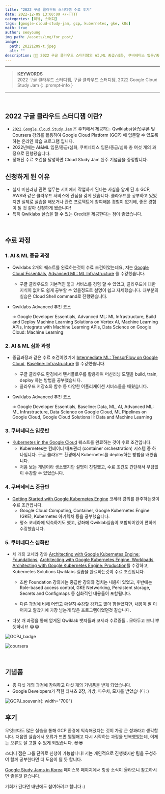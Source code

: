 ```yaml
---
title: "2022 구글 클라우드 스터디잼 수료 후기"
date: 2022-12-09 13:00:00 +/-TTTT
categories: [리뷰, 스터디]
tags: [google-cloud-study-jam, gcp, kubernetes, gke, k8s]
math: true
author: seoyoung
img_path: /assets/img/for_post/
image:
  path: 20221209-t.jpeg
  alt: ""
description: 👩‍💻 2022 구글 클라우드 스터디잼의 AI,ML 중급/심화, 쿠버네티스 입문/중급/심화 과정에 참가하여 배운 내용과 느낀 점을 정리한 글입니다.
---
```


------------------------

> **<u>KEYWORDS</u>**        
> 2022 구글 클라우드 스터디잼, 구글 클라우드 스터디잼, 2022 Google Cloud Study Jam
{: .prompt-info }

------------------------

&nbsp;
&nbsp;
&nbsp;

## **2022 구글 클라우드 스터디잼 이란?**

- [`2022 Google Cloud Study Jam`](https://sites.google.com/view/2024-study-jams/home) 은 주최에서 제공하는 Qwiklabs(실습)쿠폰 및 Coursera 강의를 활용하여 Google Cloud Platform (GCP) 에 입문할 수 있도록 하는 온라인 학습 프로그램 입니다.
- 2022년에는 AI&ML 입문/중급/심화, 쿠버네티스 입문/중급/심화 총 여섯 개의 과정으로 진행됐습니다.
- 정해진 수료 조건을 달성하면 Cloud Study Jam 완주 기념품을 증정합니다. 



## **신청하게 된 이유**

- 실제 머신러닝 관련 업무는 서버에서 작업하게 된다는 사실을 알게 된 후 GCP, AWS와 같은 클라우드 서비스에 관심을 갖게 됐습니다. 클라우드를 공부하고 있었지만 실제로 실습을 해보거나 관련 프로젝트에 참여해본 경험이 없기에, 좋은 경험이 될 것 같아 신청하게 됐습니다!
- 특히 Qwiklabs 실습을 할 수 있는 Credit을 제공한다는 점이 좋았습니다.


&nbsp;
&nbsp;
&nbsp;

## **수료 과정**

### 1. AI & ML 중급 과정

- Qwiklabs 2개의 퀘스트를 완료하는것이 수료 조건이었는데요, 저는 [Google Cloud Essentials](https://www.cloudskillsboost.google/course_templates/621), [Advanced ML: ML Infrastructure](https://www.cloudskillsboost.google/course_templates/666) 를 수강했습니다.

  - 구글 클라우드의 기본적인 툴과 서비스를 경험 할 수 있었고, 클라우드에 대한 지식이 없어도 쉽게 공부할 수 있을정도로 설명이 쉽고 자세했습니다. 대부분의 실습은 Cloud Shell command로 진행됐습니다.

- Qwiklabs Advanced 추천 코스

  ➔ Google Developer Essentials, Advanced ML: ML Infrastructure, Build and Deploy Machine Learning Solutions on Vertex AI, Machine Learning APIs, Integrate with Machine Learning APIs, Data Science on Google Cloud: Machine Learning



### 2. AI & ML 심화 과정

- 중급과정과 같은 수료 조건이었기에 [Intermediate ML: TensorFlow on Google Cloud](https://www.cloudskillsboost.google/course_templates/738), [Baseline: Infrastructure](https://www.cloudskillsboost.google/course_templates/620) 를 수강했습니다.

  - 구글 클라우드 환경에서 텐서플로우를 활용하여 머신러닝 모델을 build, train, deploy 하는 방법을 공부했습니다.
  - 클라우드 저장소와 함수 등 다양한 어플리케이션 서비스들을 배웠습니다.

- Qwiklabs Advanced 추천 코스

  ➔ Google Developer Essentials, Baseline: Data, ML, AI, Advanced ML: ML Infrastructure, Data Science on Google Cloud, ML Pipelines on Google Cloud, Google Cloud Solutions II: Data and Machine Learning



### 3. 쿠버네티스 입문반

- [Kubernetes in the Google Cloud](https://www.cloudskillsboost.google/course_templates/783) 퀘스트를 완료하는 것이 수료 조건입니다.
  - Kubernetes는 컨테이너 배포관리 (container orchestration) 시스템 중 하나입니다. 구글 클라우드 환경에서 Kubernetes를 deploy하는 방법을 배웠습니다. 
  - 처음 보는 개념이라 생소했지만 설명이 친절했고, 수료 조건도 간단해서 부담없이 수강할 수 있었습니다.



### 4. 쿠버네티스 중급반

- [Getting Started with Google Kubernetes Engine](https://www.cloudskillsboost.google/course_templates/2) 코세라 강의를 완주하는것이 수료 조건입니다.
  - Google Cloud Computing, Container, Google Kubernetes Engine (GKE), Kubernetes 아키텍처 등을 공부했습니다.
  - 평소 코세라에 익숙하기도 했고, 강좌에 Qwiklab실습이 포함되어있어 편하게 수강했습니다. 



### 5. 쿠버네티스 심화반

- 세 개의 코세라 강좌 [Architecting with Google Kubernetes Engine: Foundations](https://www.cloudskillsboost.google/course_templates/32), 
[Architecting with Google Kubernetes Engine: Workloads](https://www.cloudskillsboost.google/course_templates/34), 
[Architecting with Google Kubernetes Engine: Production](https://www.cloudskillsboost.google/course_templates/33)를 수강하고, 
Kubernetes Solutions Qwiklabs 실습을 완료하는것이 수료 조건입니다. 

  - 초반 Foundation 강의에는 중급반 강의와 겹치는 내용이 있었고, 후반에는 Role-based access control, GKE Networking, Persistent storage, Secrets and Configmaps 등 심화적인 내용들이 포함됩니다.

  - 다른 과정에 비해 어렵고 확실히 수강할 강좌도 많아 힘들었지만, 내용이 잘 이어지고 알찼기에 가장 남는게 많은 프로그램이었던것 같습니다.



- 다섯 개 과정을 통해 얻게된 Qwiklab 뱃지들과 코세라 수료증들.. 모아두고 보니 뿌듯하네요 😂😂

![GCPJ_badge](20221209-2.png)

![coursera](20221209-3.png)


&nbsp;
&nbsp;
&nbsp;

## **기념품**

- 총 다섯 개의 과정에 참여하고 다섯 개의 기념품을 받게 되었습니다.
- Google Developers가 적힌 티셔츠 2장, 가방, 파우치, 모자를 받았습니다 :)



![GCPJ_souvenir](20221209-4.jpg){: width="700"}



## **후기**

무엇보다도 많은 실습을 통해 GCP 환경에 익숙해졌다는 것이 가장 큰 성과라고 생각합니다. 처음엔 실습에서 오류가 뜨면 쩔쩔매고 다시 시작하는 과정을 반복했었는데, 이제는 오류도 잘 고칠 수 있게 되었습니다. 😎😎

스터디 잼은 그룹 단위로 신청이 가능합니다! 저는 개인적으로 진행했지만 팀을 구성하여 함께 공부한다면 더 도움이 될 듯 합니다.

[Google Study Jams in Korea](https://www.facebook.com/groups/studyjamkorea) 페이스북 페이지에서 항상 소식이 올라오니 참고하시면 좋을것 같습니다.

기회가 된다면 내년에도 참여하려고 합니다 :)
